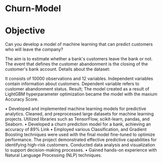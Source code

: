 # Churn-Model
# Objective

Can you develop a model of machine learning that can predict customers who will leave the company?

The aim is to estimate whether a bank's customers leave the bank or not. The event that defines the customer abandonment is the closing of the customer's bank account.
Details about the dataset:

It consists of 10000 observations and 12 variables. Independent variables contain information about customers. Dependent variable refers to customer abandonment status.
Result;
The model created as a result of LightGBM hyperparameter optimization became the model with the maxium Accuracy Score.

•	Developed and implemented machine learning models for predictive analytics. Cleaned, and preprocessed large datasets for machine learning projects. Utilized libraries such as TensorFlow, scikit-learn, pandas, and Seaborn.
•	Developed a churn prediction model for a bank, achieving an accuracy of 89% Link
•	Employed various Classification, and Gradient Boosting techniques were used with the final model fine-tuned to optimize performance. The project demonstrated effective predictive capabilities for identifying high-risk customers. Conducted data analysis and visualization to support decision-making processes.
•	Gained hands-on experience with Natural Language Processing (NLP) techniques.

